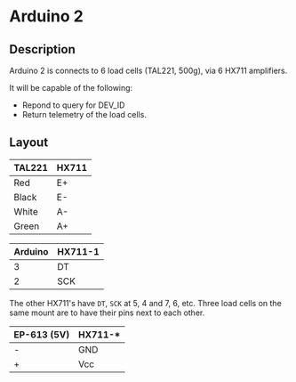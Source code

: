 # Arduino 2

## Description
Arduino 2 is connects to 6 load cells (TAL221, 500g), via 6 HX711 amplifiers.

It will be capable of the following:
- Repond to query for DEV\_ID
- Return telemetry of the load cells. 

## Layout
| TAL221 | HX711 |
|--------|-------|
| Red    | E+    |
| Black  | E-    |
| White  | A-    |
| Green  | A+    |

| Arduino | HX711-1 |
|---------|---------|
| 3       | DT      |
| 2       | SCK     |

The other HX711's have `DT`, `SCK` at 5, 4 and 7, 6, etc. Three load cells on the same mount are to have their pins next to each other.

| EP-613 (5V) | HX711-* |
|-------------|---------|
| -           | GND     |
| +           | Vcc     |


